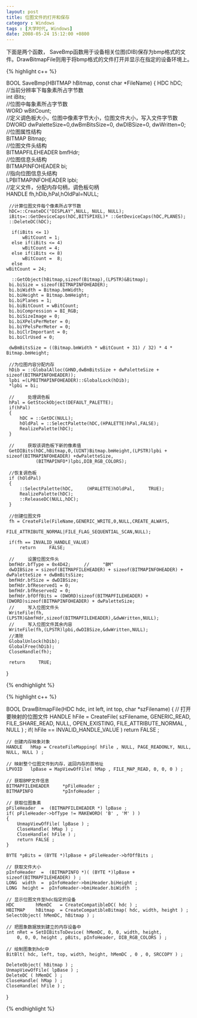 ```yaml
---
layout: post
title: 位图文件的打开和保存
category : Windows
tags : [大学时代, Windows]
date: 2008-05-24 15:12:00 +0800
---
```


下面是两个函数， SaveBmp函数用于设备相关位图(DIB)保存为bmp格式的文件。DrawBitmapFile则用于将bmp格式的文件打开并显示在指定的设备环境上。
 
{% highlight c++ %}

BOOL SaveBmp(HBITMAP hBitmap, const char *FileName)
{
     HDC     hDC;       
     //当前分辨率下每象素所占字节数       
     int     iBits;       
     //位图中每象素所占字节数       
     WORD    wBitCount;       
    //定义调色板大小，位图中像素字节大小，位图文件大小，写入文件字节数   
     DWORD   dwPaletteSize=0,dwBmBitsSize=0, dwDIBSize=0, dwWritten=0;           
     //位图属性结构           
     BITMAP  Bitmap;               
     //位图文件头结构       
     BITMAPFILEHEADER   bmfHdr;               
     //位图信息头结构           
     BITMAPINFOHEADER   bi;               
     //指向位图信息头结构               
     LPBITMAPINFOHEADER lpbi;               
     //定义文件，分配内存句柄，调色板句柄           
     HANDLE  fh,hDib,hPal,hOldPal=NULL;           
                              
     //计算位图文件每个像素所占字节数           
     hDC=::CreateDC("DISPLAY",NULL, NULL, NULL);  
     iBits=::GetDeviceCaps(hDC,BITSPIXEL)* ::GetDeviceCaps(hDC,PLANES);  
     ::DeleteDC(hDC);  

      if(iBits <= 1)         
          wBitCount = 1;  
      else if(iBits <= 4)
          wBitCount = 4;           
      else if(iBits <= 8)
          wBitCount =  8;           
      else                                                                                                                      wBitCount = 24;           
                              
      ::GetObject(hBitmap,sizeof(Bitmap),(LPSTR)&Bitmap);       
     bi.biSize = sizeof(BITMAPINFOHEADER);       
     bi.biWidth = Bitmap.bmWidth;       
     bi.biHeight = Bitmap.bmHeight;       
     bi.biPlanes = 1;       
     bi.biBitCount = wBitCount;       
     bi.biCompression = BI_RGB;       
     bi.biSizeImage = 0;       
     bi.biXPelsPerMeter = 0;       
     bi.biYPelsPerMeter = 0;       
     bi.biClrImportant = 0;       
     bi.biClrUsed = 0;       
                              
     dwBmBitsSize = ((Bitmap.bmWidth * wBitCount + 31) / 32) * 4 * Bitmap.bmHeight;       
                              
     //为位图内容分配内存           
     hDib = ::GlobalAlloc(GHND,dwBmBitsSize + dwPaletteSize + sizeof(BITMAPINFOHEADER));           
     lpbi =(LPBITMAPINFOHEADER)::GlobalLock(hDib);           
     *lpbi = bi;           
      
     //     处理调色板               
     hPal = GetStockObject(DEFAULT_PALETTE);           
     if(hPal)           
     {           
         hDC = ::GetDC(NULL);           
         hOldPal = ::SelectPalette(hDC,(HPALETTE)hPal,FALSE);           
         RealizePalette(hDC);           
     }       
      
     //     获取该调色板下新的像素值           
     GetDIBits(hDC,hBitmap,0,(UINT)Bitmap.bmHeight,(LPSTR)lpbi + sizeof(BITMAPINFOHEADER) +dwPaletteSize,
               (BITMAPINFO*)lpbi,DIB_RGB_COLORS);           
                              
     //恢复调色板               
     if (hOldPal)           
     {           
         ::SelectPalette(hDC,     (HPALETTE)hOldPal,     TRUE);           
         RealizePalette(hDC);           
         ::ReleaseDC(NULL,hDC);           
     }           
      
     //创建位图文件               
     fh = CreateFile(FileName,GENERIC_WRITE,0,NULL,CREATE_ALWAYS,
                     FILE_ATTRIBUTE_NORMAL|FILE_FLAG_SEQUENTIAL_SCAN,NULL);           
                              
     if(fh == INVALID_HANDLE_VALUE)        
         return     FALSE;           
                              
     //     设置位图文件头           
     bmfHdr.bfType = 0x4D42;     //     "BM"           
     dwDIBSize = sizeof(BITMAPFILEHEADER) + sizeof(BITMAPINFOHEADER) + dwPaletteSize + dwBmBitsSize;               
     bmfHdr.bfSize = dwDIBSize;           
     bmfHdr.bfReserved1 = 0;           
     bmfHdr.bfReserved2 = 0;           
     bmfHdr.bfOffBits = (DWORD)sizeof(BITMAPFILEHEADER) + (DWORD)sizeof(BITMAPINFOHEADER) + dwPaletteSize;           
     //     写入位图文件头           
     WriteFile(fh,(LPSTR)&bmfHdr,sizeof(BITMAPFILEHEADER),&dwWritten,NULL);           
     //     写入位图文件其余内容           
     WriteFile(fh,(LPSTR)lpbi,dwDIBSize,&dwWritten,NULL);           
     //清除               
     GlobalUnlock(hDib);           
     GlobalFree(hDib);           
     CloseHandle(fh);   

     return     TRUE;       
}

{% endhighlight %}

{% highlight c++ %}
  
BOOL DrawBitmapFile(HDC hdc, int left, int top, char *szFilename)
{
    // 打开要映射的位图文件
    HANDLE   hFile = CreateFile( szFilename, GENERIC_READ, FILE_SHARE_READ,
        NULL, OPEN_EXISTING, FILE_ATTRIBUTE_NORMAL , NULL ) ;
    if( hFile == INVALID_HANDLE_VALUE )
        return FALSE ;

    // 创建内存映象对象
    HANDLE   hMap = CreateFileMapping( hFile , NULL, PAGE_READONLY, NULL, NULL, NULL ) ;

    // 映射整个位图文件到内存，返回内存的首地址
    LPVOID   lpBase = MapViewOfFile( hMap , FILE_MAP_READ, 0, 0, 0 ) ;

    // 获取BMP文件信息
    BITMAPFILEHEADER     *pFileHeader ;
    BITMAPINFO           *pInfoHeader ;

    // 获取位图象素
    pFileHeader  =  (BITMAPFILEHEADER *) lpBase ;
    if( pFileHeader->bfType != MAKEWORD( 'B' , 'M' ) )
    {
        UnmapViewOfFile( lpBase ) ;
        CloseHandle( hMap ) ;
        CloseHandle( hFile ) ;
        return FALSE ;
    }

    BYTE *pBits = (BYTE *)lpBase + pFileHeader->bfOffBits ;

    // 获取文件大小
    pInfoHeader  =  (BITMAPINFO *)( (BYTE *)lpBase + sizeof(BITMAPFILEHEADER) ) ;
    LONG  width  =  pInfoHeader->bmiHeader.biHeight ;
    LONG  height =  pInfoHeader->bmiHeader.biWidth  ;

    // 显示位图文件至hdc指定的设备
    HDC        hMemDC   = CreateCompatibleDC( hdc ) ;
    HBITMAP    hBitmap  = CreateCompatibleBitmap( hdc, width, height ) ;
    SelectObject( hMemDC, hBitmap ) ;

    // 把图象数据放到建立的内存设备中
    int nRet = SetDIBitsToDevice( hMemDC, 0, 0, width, height, 
        0, 0, 0, height , pBits, pInfoHeader, DIB_RGB_COLORS ) ;

    // 绘制图象到hdc中
    BitBlt( hdc, left, top, width, height, hMemDC , 0 , 0, SRCCOPY ) ;

    DeleteObject( hBitmap ) ;
    UnmapViewOfFile( lpBase ) ;
    DeleteDC ( hMemDC ) ;
    CloseHandle( hMap ) ;
    CloseHandle( hFile ) ;
}

{% endhighlight %}

